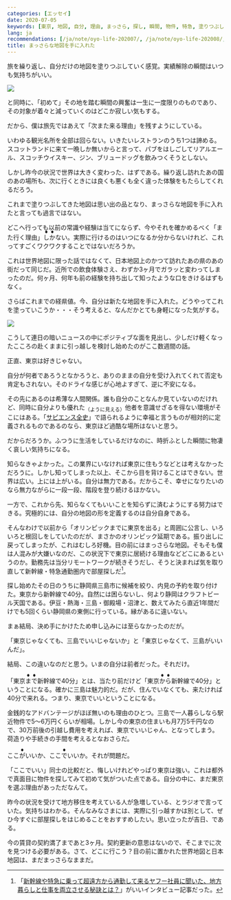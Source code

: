 ```yaml
---
categories: [エッセイ]
date: 2020-07-05
keywords: [東京, 地図, 自分, 理由, まっさら, 探し, 瞬間, 物件, 特急, 塗りつぶし]
lang: ja
recommendations: [/ja/note/oyo-life-202007/, /ja/note/oyo-life-202008/, /ja/note/hello-jekyll/]
title: まっさらな地図を手に入れた
---
```


旅を繰り返し、自分だけの地図を塗りつぶしていく感覚。実績解除の瞬間はいつも気持ちがいい。

<a href="https://map1.maploco.com/visited-countries/mine.php?c1=m67kb7c2o0-b8jzv21btc-duvv051n9c-b33nps68e8-2rrwb9ks5c"><img src="https://map1.maploco.com/visited-countries/ml/m67kb7c2o0-b8jzv21btc-duvv051n9c-b33nps68e8-2rrwb9ks5c.gif" border=0></a>

と同時に、「初めて」その地を踏む瞬間の興奮は一生に一度限りのものであり、その対象が着々と減っていくのはどこか寂しい気もする。

だから、僕は旅先ではあえて「次また来る理由」を残すようにしている。

いわゆる観光名所を全部は回らない。いきたいレストランのうち1つは諦める。スコットランドに来て一晩しか無いからと言って、パブをはしごしてリアルエール、スコッチウイスキー、ジン、ブリュードッグを飲みつくそうとしない。

しかし昨今の状況で世界は大きく変わった、はずである。繰り返し訪れたあの国のあの場所も、次に行くときには良くも悪くも全く違った体験をもたらしてくれるだろう。

これまで塗りつぶしてきた地図は思い出の品となり、まっさらな地図を手に入れたと言っても過言ではない。

どこへ行っても以前の常識や経験は当てにならず、今やそれを確かめるべく「また行く理由」<ruby><rb>しか</rb><rp>（</rp><rt>&#x25CF;&#x25CF;</rt><rp>）</rp></ruby>ない。実際に行けるのはいつになるか分からないけれど、これってすごくワクワクすることではないだろうか。

これは世界地図に限った話ではなくて、日本地図上のかつて訪れたあの県のあの街だって同じだ。近所での飲食体験さえ、わずか3ヶ月でガラッと変わってしまったのだ。何ヶ月、何年も前の経験を持ち出して知ったような口をきけるはずもなく。

さらばこれまでの経県値。今、自分は新たな地図を手に入れた。どうやってこれを塗っていこうか・・・そう考えると、なんだかとても身軽になった気がする。

<a href="https://uub.jp/kkn/km_new.cgi?MAP=00444353444454444345344334424300133000041330044&CAT=%E7%94%9F%E6%B6%AF%E7%B5%8C%E7%9C%8C%E5%80%A4"><img src="/images/room-hunting-202006/japan-map.png"/></a>

こうして連日の暗いニュースの中にポジティブな面を見出し、少しだけ軽くなったこころの赴くままに引っ越しを検討し始めたのがここ数週間の話。

正直、東京は好きじゃない。

自分が何者であろうとなかろうと、ありのままの自分を受け入れてくれて否定も肯定もされない。そのドライな感じが心地よすぎて、逆に不安になる。

その先にあるのは希薄な人間関係。誰も自分のことなんか見ていないのだけれど、同時に自分よりも優れた<sub>（ように見える）</sub>他者を意識せざるを得ない環境がそこにはある。「[サピエンス全史](https://amzn.to/38A2WfO)」で語られるように幸福と言うものが相対的に定義されるものであるのなら、東京ほど過酷な場所はないと思う。

だからだろうか。ふつうに生活をしているだけなのに、時折ふとした瞬間に物凄く哀しい気持ちになる。

知らなきゃよかった。この業界にいなければ東京に住もうなどとは考えなかっただろうに。しかし知ってしまった以上、そこから目を背けることはできない。世界は広い。上には上がいる。自分は無力である。だからこそ、幸せになりたいのなら無力ながらに一段一段、階段を登り続けるほかない。

一方で、これから先、知らなくてもいいことを知らずに済むようにする努力はできる。究極的には、自分の地図の形を定義するのは自分自身である。

そんなわけで以前から「オリンピックまでに東京を出る」と周囲に公言し、いろいろと根回しをしていたのだが、まさかのオリンピック延期である。振り出しに戻ってしまったが、これはむしろ好機。目の前にはまっさらな地図。そもそも僕は人混みが大嫌いなのだ、この状況下で東京に居続ける理由などどこにあるというのか。勤務先は当分リモートワークが続きそうだし、そうと決まれば気を取り直して新幹線・特急通勤圏内で部屋探しだ[^1]。

探し始めたその日のうちに静岡県三島市に候補を絞り、内見の予約を取り付けた。東京から新幹線で40分。自然には困らないし、何より静岡はクラフトビール天国である。伊豆・熱海・三島・御殿場・沼津と、数えてみたら直近1年間だけでも5回くらい静岡県の東側に行っている。縁があるに違いない。

まぁ結局、決め手にかけたため申し込みには至らなかったのだが。

「東京じゃなくても、三島でいいじゃないか」と「東京じゃなくて、三島がいいんだ」。

結局、この違いなのだと思う。いまの自分は前者だった。それだけ。

「東京<ruby><rb>まで</rb><rp>（</rp><rt>&#x25CF;&#x25CF;</rt><rp>）</rp></ruby>新幹線で40分」とは、当たり前だけど「東京<ruby><rb>から</rb><rp>（</rp><rt>&#x25CF;&#x25CF;</rt><rp>）</rp></ruby>新幹線で40分」ということになる。確かに三島は魅力的だ。だが、住んでいなくても、来たければ40分で来れる。つまり、東京でいいということになる。

金銭的なアドバンテージがほぼ無いのも理由のひとつ。三島で一人暮らしなら駅近物件で5〜6万円くらいが相場。しかし今の東京の住まいも月7万5千円なので、30万前後の引越し費用を考えれば、東京でいいじゃん、となってしまう。荷造りや手続きの手間を考えるとなおさらだ。

ここ<ruby><rb>が</rb><rp>（</rp><rt>&#x25CF;</rt><rp>）</rp></ruby>いいか、ここ<ruby><rb>で</rb><rp>（</rp><rt>&#x25CF;</rt><rp>）</rp></ruby>いいか。それが問題だ。

「ここでいい」同士の比較だと、悔しいけれどやっぱり東京は強い。これは都外で真面目に物件を探してみて初めて気がついた点である。自分の中に、まだ東京を選ぶ理由があっただなんて。

昨今の状況を受けて地方移住を考えている人が急増している、とラジオで言っていた。気持ちはわかる。そんなみなさまには、実際に引っ越すかは別として、ぜひ今すぐに部屋探しをはじめることをおすすめしたい。思い立ったが吉日、である。

今の賃貸の契約満了まであと3ヶ月。契約更新の意思はないので、そこまでに次を見つける必要がある。さて、どこに行こう？目の前に置かれた世界地図と日本地図は、まだまっさらなままだ。

[^1]: 「[新幹線や特急に乗って超遠方から通勤して来るヤフー社員に聞いた、地方暮らしと仕事を両立させる秘訣とは？](https://about.yahoo.co.jp/hr/linotice/20190207.html)」がいいインタビュー記事だった。
